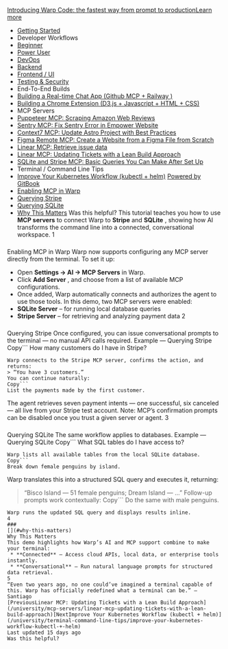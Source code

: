 [Introducing Warp Code: the fastest way from prompt to productionLearn more ](https://www.warp.dev/blog/introducing-warp-code-prompt-to-prod)
 * [Getting Started](/university)
 * Developer Workflows
 * [Beginner](/university/developer-workflows/beginner)
 * [Power User](/university/developer-workflows/power-user)
 * [DevOps](/university/developer-workflows/devops)
 * [Backend](/university/developer-workflows/backend)
 * [Frontend / UI](/university/developer-workflows/frontend-ui)
 * [Testing & Security](/university/developer-workflows/testing-and-security)
 * End-To-End Builds
 * [Building a Real-time Chat App (Github MCP + Railway )](/university/end-to-end-builds/building-a-real-time-chat-app-github-mcp-+-railway)
 * [Building a Chrome Extension (D3.js + Javascript + HTML + CSS)](/university/end-to-end-builds/building-a-chrome-extension-d3.js-+-javascript-+-html-+-css)
 * MCP Servers
 * [Puppeteer MCP: Scraping Amazon Web Reviews ](/university/mcp-servers/puppeteer-mcp-scraping-amazon-web-reviews)
 * [Sentry MCP: Fix Sentry Error in Empower Website](/university/mcp-servers/sentry-mcp-fix-sentry-error-in-empower-website)
 * [Context7 MCP: Update Astro Project with Best Practices](/university/mcp-servers/context7-mcp-update-astro-project-with-best-practices)
 * [Figma Remote MCP: Create a Website from a Figma File from Scratch](/university/mcp-servers/figma-remote-mcp-create-a-website-from-a-figma-file-from-scratch)
 * [Linear MCP: Retrieve issue data](/university/mcp-servers/linear-mcp-retrieve-issue-data)
 * [Linear MCP: Updating Tickets with a Lean Build Approach](/university/mcp-servers/linear-mcp-updating-tickets-with-a-lean-build-approach)
 * [SQLite and Stripe MCP: Basic Queries You Can Make After Set Up](/university/mcp-servers/sqlite-and-stripe-mcp-basic-queries-you-can-make-after-set-up)
 * Terminal / Command Line Tips
 * [Improve Your Kubernetes Workflow (kubectl + helm)](/university/terminal-command-line-tips/improve-your-kubernetes-workflow-kubectl-+-helm)
[Powered by GitBook](https://www.gitbook.com/?utm_source=content&utm_medium=trademark&utm_campaign=c5dAwvMCRiTxUOdDicqy)
 * [Enabling MCP in Warp](#enabling-mcp-in-warp)
 * [Querying Stripe](#querying-stripe)
 * [Querying SQLite](#querying-sqlite)
 * [Why This Matters](#why-this-matters)
Was this helpful?
This tutorial teaches you how to use **MCP servers** to connect Warp to **Stripe** and **SQLite** , showing how AI transforms the command line into a connected, conversational workspace.
1
### 
[](#enabling-mcp-in-warp)
Enabling MCP in Warp
Warp now supports configuring any MCP server directly from the terminal.
To set it up:
 * Open **Settings → AI → MCP Servers** in Warp.
 * Click **Add Server** , and choose from a list of available MCP configurations.
 * Once added, Warp automatically connects and authorizes the agent to use those tools.
In this demo, two MCP servers were enabled:
 * **SQLite Server** – for running local database queries
 * **Stripe Server** – for retrieving and analyzing payment data
2
### 
[](#querying-stripe)
Querying Stripe
Once configured, you can issue conversational prompts to the terminal — no manual API calls required.
Example — Querying Stripe
Copy```
How many customers do I have in Stripe?
```
Warp connects to the Stripe MCP server, confirms the action, and returns:
> “You have 3 customers.”
You can continue naturally:
Copy```
List the payments made by the first customer.
```
The agent retrieves seven payment intents — one successful, six canceled — all live from your Stripe test account.
Note: MCP’s confirmation prompts can be disabled once you trust a given server or agent.
3
### 
[](#querying-sqlite)
Querying SQLite
The same workflow applies to databases.
Example — Querying SQLite
Copy```
What SQL tables do I have access to?
```
Warp lists all available tables from the local SQLite database.
Copy```
Break down female penguins by island.
```
Warp translates this into a structured SQL query and executes it, returning:
> “Bisco Island — 51 female penguins; Dream Island — ...”
Follow-up prompts work contextually:
Copy```
Do the same with male penguins.
```
Warp runs the updated SQL query and displays results inline.
4
### 
[](#why-this-matters)
Why This Matters
This demo highlights how Warp’s AI and MCP support combine to make your terminal:
 * **Connected** — Access cloud APIs, local data, or enterprise tools instantly.
 * **Conversational** — Run natural language prompts for structured data retrieval.
5
“Even two years ago, no one could’ve imagined a terminal capable of this. Warp has officially redefined what a terminal can be.” — Santiago
[PreviousLinear MCP: Updating Tickets with a Lean Build Approach](/university/mcp-servers/linear-mcp-updating-tickets-with-a-lean-build-approach)[NextImprove Your Kubernetes Workflow (kubectl + helm)](/university/terminal-command-line-tips/improve-your-kubernetes-workflow-kubectl-+-helm)
Last updated 15 days ago
Was this helpful?